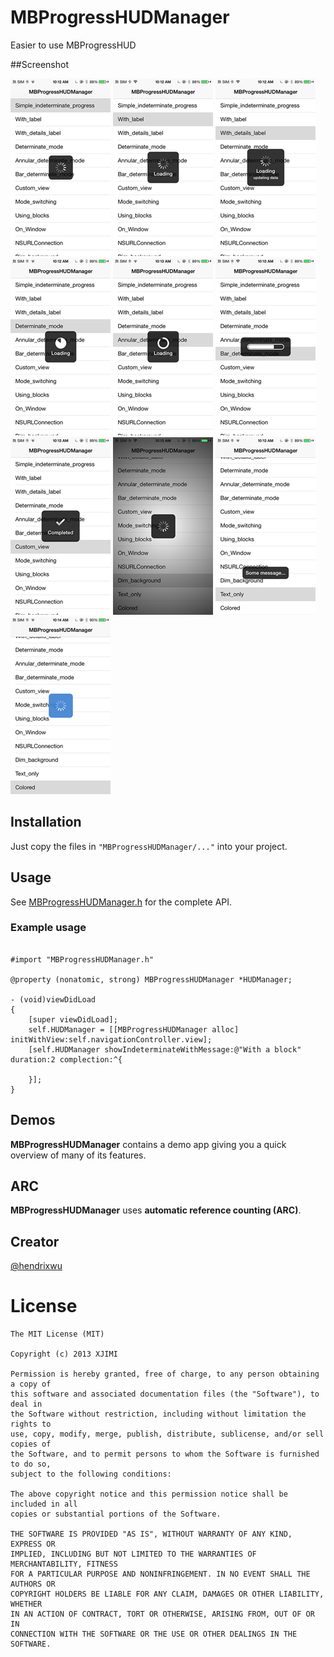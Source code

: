 MBProgressHUDManager
====================

Easier to use MBProgressHUD

##Screenshot

[![](screenshot/1-thumb.png)](screenshot/1.png)
[![](screenshot/2-thumb.png)](screenshot/2.png)
[![](screenshot/3-thumb.png)](screenshot/3.png)
[![](screenshot/4-thumb.png)](screenshot/4.png)
[![](screenshot/5-thumb.png)](screenshot/5.png)
[![](screenshot/6-thumb.png)](screenshot/6.png)
[![](screenshot/7-thumb.png)](screenshot/7.png)
[![](screenshot/8-thumb.png)](screenshot/8.png)
[![](screenshot/9-thumb.png)](screenshot/9.png)
[![](screenshot/10-thumb.png)](screenshot/10.png)

## Installation

Just copy the files in `"MBProgressHUDManager/..."` into your project.

## Usage

See [MBProgressHUDManager.h](MBProgressHUDManager/MBProgressHUDManager.h) for the complete API.

### Example usage

```  objc

#import "MBProgressHUDManager.h"

@property (nonatomic, strong) MBProgressHUDManager *HUDManager;

- (void)viewDidLoad
{
    [super viewDidLoad];
    self.HUDManager = [[MBProgressHUDManager alloc] initWithView:self.navigationController.view];
    [self.HUDManager showIndeterminateWithMessage:@"With a block" duration:2 complection:^{
        
    }];
}

```
## Demos

**MBProgressHUDManager** contains a demo app giving you a quick overview of many of its features.

## ARC

**MBProgressHUDManager** uses **automatic reference counting (ARC)**.

## Creator

[@hendrixwu](https://twitter.com/hendrixwu)

# License

```
The MIT License (MIT)

Copyright (c) 2013 XJIMI

Permission is hereby granted, free of charge, to any person obtaining a copy of
this software and associated documentation files (the "Software"), to deal in
the Software without restriction, including without limitation the rights to
use, copy, modify, merge, publish, distribute, sublicense, and/or sell copies of
the Software, and to permit persons to whom the Software is furnished to do so,
subject to the following conditions:

The above copyright notice and this permission notice shall be included in all
copies or substantial portions of the Software.

THE SOFTWARE IS PROVIDED "AS IS", WITHOUT WARRANTY OF ANY KIND, EXPRESS OR
IMPLIED, INCLUDING BUT NOT LIMITED TO THE WARRANTIES OF MERCHANTABILITY, FITNESS
FOR A PARTICULAR PURPOSE AND NONINFRINGEMENT. IN NO EVENT SHALL THE AUTHORS OR
COPYRIGHT HOLDERS BE LIABLE FOR ANY CLAIM, DAMAGES OR OTHER LIABILITY, WHETHER
IN AN ACTION OF CONTRACT, TORT OR OTHERWISE, ARISING FROM, OUT OF OR IN
CONNECTION WITH THE SOFTWARE OR THE USE OR OTHER DEALINGS IN THE SOFTWARE.
```
